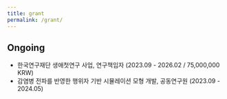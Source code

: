 ```yaml
---
title: grant
permalink: /grant/
---
```


## Ongoing
* 한국연구재단 생애첫연구 사업, 연구책임자 (2023.09 - 2026.02 / 75,000,000 KRW)
* 감염병 전파를 반영한 행위자 기반 시뮬레이션 모형 개발, 공동연구원 (2023.09 - 2024.05)
